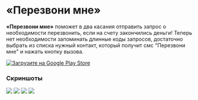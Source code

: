 «Перезвони мне»
==========

**«Перезвони мне»** поможет в два касания отправить запрос о необходимости перезвонить, если на счету закончились деньги!
Теперь нет необходимости запоминать длинные коды запросов, достаточно выбрать из списка нужный контакт, который получит смс "Перезвони мне" и нажать кнопку вызова.

[![Загрузите на Google Play Store](http://developer.android.com/images/brand/ru_generic_rgb_wo_60.png)](https://play.google.com/store/apps/details?id=com.melnykov.callmeback)

### Скриншоты

![](art/screenshots/1.png)
![](art/screenshots/2.png)
![](art/screenshots/3.png)
![](art/screenshots/4.png)
